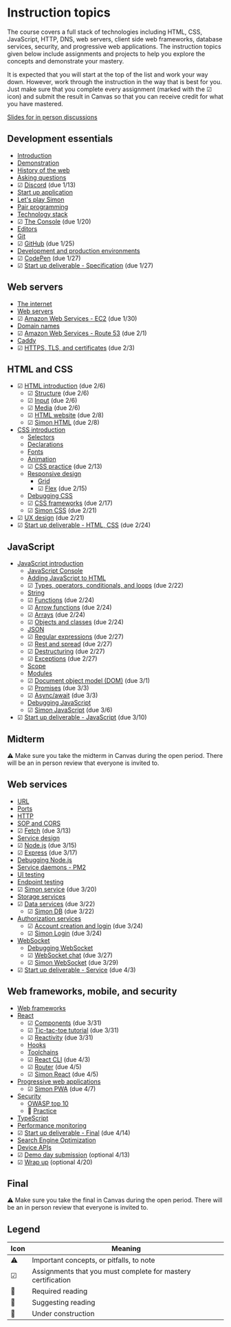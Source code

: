 # Instruction topics

The course covers a full stack of technologies including HTML, CSS, JavaScript, HTTP, DNS, web servers, client side web frameworks, database services, security, and progressive web applications. The instruction topics given below include assignments and projects to help you explore the concepts and demonstrate your mastery.

It is expected that you will start at the top of the list and work your way down. However, work through the instruction in the way that is best for you. Just make sure that you complete every assignment (marked with the ☑ icon) and submit the result in Canvas so that you can receive credit for what you have mastered.

[Slides for in person discussions](slides/slides.md)

## Development essentials

- [Introduction](essentials/introduction/introduction.md)
- [Demonstration](essentials/demo/demo.md)
- [History of the web](essentials/history/history.md)
- [Asking questions](essentials/askingQuestions/askingQuestions.md)
- ☑ [Discord](essentials/discord/discord.md) (due 1/13)
- [Start up application](essentials/startUp/startUp.md)
- [Let's play Simon](essentials/simon/simon.md)
- [Pair programming](essentials/pairProgramming/pairProgramming.md)
- [Technology stack](essentials/techStack/techStack.md)
- ☑ [The Console](essentials/console/console.md) (due 1/20)
- [Editors](essentials/editors/editors.md)
- [Git](essentials/git/git.md)
- ☑ [GitHub](essentials/gitHub/gitHub.md) (due 1/25)
- [Development and production environments](essentials/devAndProd/devAndProd.md)
- ☑ [CodePen](essentials/codePen/codepen.md) (due 1/27)
- ☑ [Start up deliverable - Specification](essentials/startUpSpec/startUpSpec.md) (due 1/27)

## Web servers

- [The internet](webServers/internet/internet.md)
- [Web servers](webServers/webServers/webServers.md)
- ☑ [Amazon Web Services - EC2](webServers/amazonWebServicesEc2/amazonWebServicesEc2.md) (due 1/30)
- [Domain names](webServers/domainNames/domainNames.md)
- ☑ [Amazon Web Services - Route 53](webServers/amazonWebServicesRoute53/amazonWebServicesRoute53.md) (due 2/1)
- [Caddy](webServers/caddy/caddy.md)
- ☑ [HTTPS, TLS, and certificates](webServers/https/https.md) (due 2/3)

## HTML and CSS

- ☑ [HTML introduction](html/introduction/introduction.md) (due 2/6)
  - ☑ [Structure](html/structure/structure.md) (due 2/6)
  - ☑ [Input](html/input/input.md) (due 2/6)
  - ☑ [Media](html/media/media.md) (due 2/6)
  - ☑ [HTML website](html/website/website.md) (due 2/8)
  - ☑ [Simon HTML](simon/simon-html/simon-html.md) (due 2/8)
- [CSS introduction](css/introduction/introduction.md)
  - [Selectors](css/selectors/selectors.md)
  - [Declarations](css/declarations/declarations.md)
  - [Fonts](css/fonts/fonts.md)
  - [Animation](css/animation/animation.md)
  - ☑ [CSS practice](css/practice/practice.md) (due 2/13)
  - [Responsive design](css/responsive/responsive.md)
    - [Grid](css/grid/grid.md)
    - ☑ [Flex](css/flexbox/flexbox.md) (due 2/15)
  - [Debugging CSS](css/debuggingCss/debuggingCss.md)
  - ☑ [CSS frameworks](css/frameworks/frameworks.md) (due 2/17)
  - ☑ [Simon CSS](simon/simon-css/simon-css.md) (due 2/21)
- ☑ [UX design](uxdesign/uxdesign.md) (due 2/21)
- ☑ [Start up deliverable - HTML, CSS](css/startUpHtmlCss/startUpHtmlCss.md) (due 2/24)

## JavaScript

- [JavaScript introduction](javascript/introduction/introduction.md)
  - [JavaScript Console](javascript/console/console.md)
  - [Adding JavaScript to HTML](javascript/addingToHtml/addingToHtml.md)
  - ☑ [Types, operators, conditionals, and loops](javascript/typeConstruct/typeConstruct.md) (due 2/22)
  - [String](javascript/string/string.md)
  - ☑ [Functions](javascript/functions/functions.md) (due 2/24)
  - ☑ [Arrow functions](javascript/arrow/arrow.md) (due 2/24)
  - ☑ [Arrays](javascript/array/array.md) (due 2/24)
  - ☑ [Objects and classes](javascript/objectClasses/objectClasses.md) (due 2/24)
  - [JSON](javascript/json/json.md)
  - ☑ [Regular expressions](javascript/regularExpressions/regularExpressions.md) (due 2/27)
  - ☑ [Rest and spread](javascript/restSpread/restSpread.md) (due 2/27)
  - ☑ [Destructuring](javascript/destructuring/destructuring.md) (due 2/27)
  - ☑ [Exceptions](javascript/exceptions/exceptions.md) (due 2/27)
  - [Scope](javascript/scope/scope.md)
  - [Modules](javascript/modules/modules.md)
  - ☑ [Document object model (DOM)](javascript/dom/dom.md) (due 3/1)
  - ☑ [Promises](javascript/promises/promises.md) (due 3/3)
  - ☑ [Async/await](javascript/asyncAwait/asyncAwait.md) (due 3/3)
  - [Debugging JavaScript](javascript/debuggingJavascript/debuggingJavascript.md)
  - ☑ [Simon JavaScript](simon/simon-javascript/simon-javascript.md) (due 3/6)
- ☑ [Start up deliverable - JavaScript](javascript/startUpJavascript/startUpJavascript.md) (due 3/10)

## Midterm

⚠ Make sure you take the midterm in Canvas during the open period. There will be an in person review that everyone is invited to.

## Web services

- [URL](webServices/url/url.md)
- [Ports](webServices/ports/ports.md)
- [HTTP](webServices/http/http.md)
- [SOP and CORS](webServices/cors/cors.md)
- ☑ [Fetch](webServices/fetch/fetch.md) (due 3/13)
- [Service design](webServices/design/design.md)
- ☑ [Node.js](webServices/node/node.md) (due 3/15)
- ☑ [Express](webServices/express/express.md) (due 3/17)
- [Debugging Node.js](webServices/debuggingNode/debuggingNode.md)
- [Service daemons - PM2](webServices/pm2/pm2.md)
- [UI testing](webServices/uiTesting/uiTesting.md)
- [Endpoint testing](webServices/endpointTesting/endpointTesting.md)
- ☑ [Simon service](simon/simon-service/simon-service.md) (due 3/20)
- [Storage services](webServices/storageServices/storageServices.md)
- ☑ [Data services](webServices/dataServices/dataServices.md) (due 3/22)
  - ☑ [Simon DB](simon/simon-db/simon-db.md) (due 3/22)
- [Authorization services](webServices/authorizationServices/authorizationServices.md)
  - ☑ [Account creation and login](webServices/login/login.md) (due 3/24)
  - ☑ [Simon Login](simon/simon-login/simon-login.md) (due 3/24)
- [WebSocket](webServices/webSocket/webSocket.md)
  - [Debugging WebSocket](webServices/webSocket/debugging.md)
  - ☑ [WebSocket chat](webServices/webSocket/chat.md) (due 3/27)
  - ☑ [Simon WebSocket](simon/simon-webSocket/simon-webSocket.md) (due 3/29)
- ☑ [Start up deliverable - Service](webServices/startUpService/startUpService.md) (due 4/3)

## Web frameworks, mobile, and security

- [Web frameworks](webFrameworks/introduction/introduction.md)
- [React](webFrameworks/react/introduction/introduction.md)
  - ☑ [Components](webFrameworks/react/components/components.md) (due 3/31)
  - ☑ [Tic-tac-toe tutorial](webFrameworks/react/ticTacToe/ticTacToe.md) (due 3/31)
  - ☑ [Reactivity](webFrameworks/react/reactivity/reactivity.md) (due 3/31)
  - [Hooks](webFrameworks/react/hooks/hooks.md)
  - [Toolchains](webFrameworks/react/toolChains/toolChains.md)
  - ☑ [React CLI](webFrameworks/react/cli/cli.md) (due 4/3)
  - ☑ [Router](webFrameworks/react/router/router.md) (due 4/5)
  - ☑ [Simon React](simon/simon-react/simon-react.md) (due 4/5)
- [Progressive web applications](webFrameworks/pwa/pwa.md)
  - ☑ [Simon PWA](simon/simon-pwa/simon-pwa.md) (due 4/7)
- [Security](security/overview/overview.md)
  - [OWASP top 10](security/OWASP/owasp.md)
  - 🚧 [Practice](webFrameworks/security/practice/practice.md)
- [TypeScript](webFrameworks/typeScript/typeScript.md)
- [Performance monitoring](webFrameworks/performanceMonitoring/performanceMonditoring.md)
- ☑ [Start up deliverable - Final](webFrameworks/startUpFinal/startUpFinal.md) (due 4/14)
- [Search Engine Optimization](webFrameworks/seo/seo.md)
- [Device APIs](webFrameworks/device/device.md)
- ☑ [Demo day submission](webFrameworks/demoDay/demoDay.md) (optional 4/13)
- ☑ [Wrap up](webFrameworks/wrapUp/wrapUp.md) (optional 4/20)

## Final

⚠ Make sure you take the final in Canvas during the open period. There will be an in person review that everyone is invited to.

## Legend

| Icon | Meaning                                                      |
| ---- | ------------------------------------------------------------ |
| ⚠    | Important concepts, or pitfalls, to note                     |
| ☑    | Assignments that you must complete for mastery certification |
| 🔑   | Required reading                                             |
| 📖   | Suggesting reading                                           |
| 🚧   | Under construction                                           |
